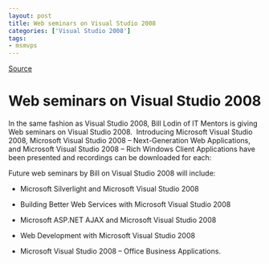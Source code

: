 ```yaml
---
layout: post
title: Web seminars on Visual Studio 2008
categories: ['Visual Studio 2008']
tags:
- msmvps
---
```

[Source](http://blogs.msmvps.com/peterritchie/2007/09/13/web-seminars-on-visual-studio-2008/ "Permalink to Web seminars on Visual Studio 2008")

# Web seminars on Visual Studio 2008

In the same fashion as Visual Studio 2008, Bill Lodin of IT Mentors is giving Web seminars on Visual Studio 2008.  Introducing Microsoft Visual Studio 2008, Microsoft Visual Studio 2008 – Next-Generation Web Applications, and Microsoft Visual Studio 2008 – Rich Windows Client Applications have been presented and recordings can be downloaded for each:

  

Future web seminars by Bill on Visual Studio 2008 will include:

  

  

* Microsoft Silverlight and Microsoft Visual Studio 2008

  

* Building Better Web Services with Microsoft Visual Studio 2008 

  

* Microsoft ASP.NET AJAX and Microsoft Visual Studio 2008

  

* Web Development with Microsoft Visual Studio 2008

  

* Microsoft Visual Studio 2008 – Office Business Applications.

 

